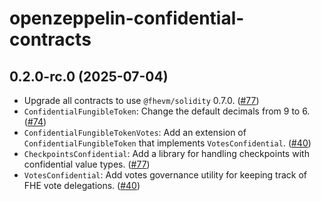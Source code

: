 # openzeppelin-confidential-contracts


## 0.2.0-rc.0 (2025-07-04)

- Upgrade all contracts to use `@fhevm/solidity` 0.7.0. ([#77](https://github.com/OpenZeppelin/openzeppelin-confidential-contracts/pull/77))
- `ConfidentialFungibleToken`: Change the default decimals from 9 to 6. ([#74](https://github.com/OpenZeppelin/openzeppelin-confidential-contracts/pull/74))
- `ConfidentialFungibleTokenVotes`: Add an extension of `ConfidentialFungibleToken` that implements `VotesConfidential`. ([#40](https://github.com/OpenZeppelin/openzeppelin-confidential-contracts/pull/40))
- `CheckpointsConfidential`: Add a library for handling checkpoints with confidential value types. ([#77](https://github.com/OpenZeppelin/openzeppelin-confidential-contracts/pull/77))
- `VotesConfidential`: Add votes governance utility for keeping track of FHE vote delegations. ([#40](https://github.com/OpenZeppelin/openzeppelin-confidential-contracts/pull/40))
